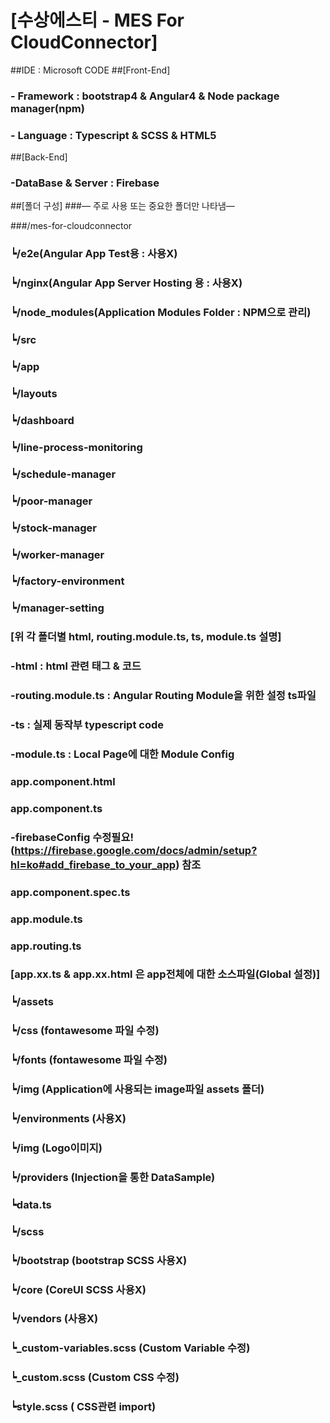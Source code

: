 
[수상에스티 - MES For CloudConnector]
=============
##IDE : Microsoft CODE
##[Front-End]
###	- Framework : bootstrap4 & Angular4 & Node package manager(npm)
###	- Language : Typescript & SCSS & HTML5
##[Back-End]
###	-DataBase & Server : Firebase

##[폴더 구성]
###— 주로 사용 또는 중요한 폴더만 나타냄—

###/mes-for-cloudconnector
###	┕/e2e(Angular App Test용 : 사용X)
###	┕/nginx(Angular App Server Hosting 용 : 사용X)
###	┕/node_modules(Application Modules Folder : NPM으로 관리)
###	┕/src
###		┕/app 
###            ┕/layouts
###            ┕/dashboard
###            ┕/line-process-monitoring
###            ┕/schedule-manager
###            ┕/poor-manager
###            ┕/stock-manager
###            ┕/worker-manager
###            ┕/factory-environment
###            ┕/manager-setting
###            [위 각 폴더별 html, routing.module.ts, ts, module.ts 설명]
###                -html : html 관련 태그 & 코드
###                -routing.module.ts : Angular Routing Module을 위한 설정 ts파일
###                -ts : 실제 동작부 typescript code
###                -module.ts : Local Page에 대한 Module Config
###            app.component.html
###            app.component.ts
###                -firebaseConfig 수정필요! (https://firebase.google.com/docs/admin/setup?hl=ko#add_firebase_to_your_app) 참조
###            app.component.spec.ts
###            app.module.ts
###            app.routing.ts
###            [app.xx.ts & app.xx.html 은 app전체에 대한 소스파일(Global 설정)]
###		┕/assets
###			┕/css (fontawesome 파일 수정)
###			┕/fonts (fontawesome 파일 수정)
###			┕/img (Application에 사용되는 image파일 assets 폴더)
###		┕/environments (사용X)
###		┕/img (Logo이미지)
###		┕/providers (Injection을 통한 DataSample)
###			┕data.ts
###		┕/scss
###			┕/bootstrap (bootstrap SCSS 사용X)
###			┕/core (CoreUI SCSS 사용X)
###			┕/vendors (사용X)
###			┕_custom-variables.scss (Custom Variable 수정)
###			┕_custom.scss (Custom CSS 수정)
###			┕style.scss ( CSS관련 import)
		
